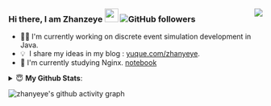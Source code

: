 ### Hi there, I am Zhanzeye  <img src="https://user-images.githubusercontent.com/5679180/79618120-0daffb80-80be-11ea-819e-d2b0fa904d07.gif" width="27px"> ![GitHub followers](https://img.shields.io/github/followers/zhanyeye?label=Follow&style=social)   <img align="right" src="https://visitor-badge.glitch.me/badge?page_id=zhanyeye" /> 

- 👨‍💻 I'm currently working on discrete event simulation development in Java.
- 💡 &nbsp;I share my ideas in my blog : [yuque.com/zhanyeye](https://www.yuque.com/zhanyeye).
- 🔭 I'm currently studying Nginx. [notebook](https://www.yuque.com/zhanyeye/devops/mufagq)


<details>
 <summary> 😇 <b>My Github Stats</b>: </summary>
 <br/>
 
  <img align="center" height="130px" src="https://github-readme-stats.vercel.app/api?username=zhanyeye&count_private=true&hide=issues&line_height=24" />
  <img align="center" height="130px" src="https://github-readme-stats.vercel.app/api/top-langs/?username=zhanyeye&layout=compact" />
 
</details>

![zhanyeye's github activity graph](https://activity-graph-me.herokuapp.com/graph?username=zhanyeye&bg_color=fffff0&color=708090&point=24292e&area=true&hide_border=true)

<!-- <img align="center" height="160px" src="https://raw.githubusercontent.com/zhanyeye/zhanyeye/output/github-contribution-grid-snake.svg" /> -->
<!-- ![github-contribution-grid-snake](https://raw.githubusercontent.com/zhanyeye/zhanyeye/output/github-contribution-grid-snake.svg) -->


<!--
[![zhanyeye's github stats](https://github-readme-stats.vercel.app/api?username=zhanyeye)](https://github.com/zhanyeye)
**zhanyeye/zhanyeye** is a ✨ _special_ ✨ repository because its `README.md` (this file) appears on your GitHub profile.

Here are some ideas to get you started:

- 🔭 I’m currently working on ...
- 🌱 I’m currently learning ...
- 👯 I’m looking to collaborate on ...
- 🤔 I’m looking for help with ...
- 💬 Ask me about ...
- 📫 How to reach me: ...
- 😄 Pronouns: ...
- ⚡ Fun fact: ...
-->
